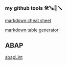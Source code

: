 ### my github tools 🛠️🪚🔧🪛

[markdown cheat sheet](https://github.com/adam-p/markdown-here/wiki/Markdown-Cheatsheet)

[markdown table generator](https://www.tablesgenerator.com/markdown_tables)

## ABAP

[abapLint](https://abaplint.app/)
